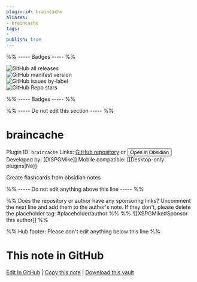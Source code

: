 ```yaml
---
plugin-id: braincache
aliases:
- braincache
tags: 
- 
publish: true
---
```


%% ----- Badges ----- %%

![GitHub all releases](https://img.shields.io/github/downloads/XSPGMike/braincache_obsidian/total?color=573E7A&logo=github&style=for-the-badge)   
![GitHub manifest version](https://img.shields.io/github/manifest-json/v/XSPGMike/braincache_obsidian?color=573E7A&logo=github&style=for-the-badge)   
![GitHub issues by-label](https://img.shields.io/github/issues/XSPGMike/braincache_obsidian/help%20wanted?color=573E7A&logo=github&style=for-the-badge)   
![GitHub Repo stars](https://img.shields.io/github/stars/XSPGMike/braincache_obsidian?color=573E7A&logo=github&style=for-the-badge)

%% ----- Badges ----- %%

%% ----- Do not edit this section ----- %%

# braincache

Plugin ID: `braincache`
Links: [GitHub repository](https://github.com/XSPGMike/braincache_obsidian) or [<button id=HH>Open in Obsidian</button>](obsidian://show-plugin?id=braincache)
Developed by: [[XSPGMike]]
Mobile compatible: [[Desktop-only plugins|No]]

Create flashcards from obsidian notes

%% ----- Do not edit anything above this line ----- %% 

%% Does the repository or author have any sponsoring links? Uncomment the next line and add them to the author's note. If they don't, please delete the placeholder tag: #placeholder/author %%
%% ![[XSPGMike#Sponsor this author]] %%

%% Hub footer: Please don't edit anything below this line %%

# This note in GitHub

<span class="git-footer">[Edit In GitHub](https://github.dev/obsidian-community/obsidian-hub/blob/main/02%20-%20Community%20Expansions/02.05%20All%20Community%20Expansions/Plugins/braincache.md "git-hub-edit-note") | [Copy this note](https://raw.githubusercontent.com/obsidian-community/obsidian-hub/main/02%20-%20Community%20Expansions/02.05%20All%20Community%20Expansions/Plugins/braincache.md "git-hub-copy-note") | [Download this vault](https://github.com/obsidian-community/obsidian-hub/archive/refs/heads/main.zip "git-hub-download-vault") </span>
